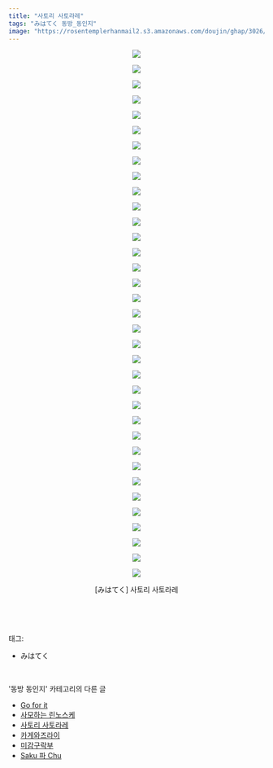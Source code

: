 ```yaml
---
title: "사토리 사토라레"
tags: "みはてく 동방_동인지"
image: "https://rosentemplerhanmail2.s3.amazonaws.com/doujin/ghap/3026/001.jpg"
---
```

<div class="article">
<p style="text-align: center; clear: none; float: none;"><img src="{{ site.imgserver12 }}/ghap/3026/001.jpg"/></p>
<p style="text-align: center; clear: none; float: none;"><img src="{{ site.imgserver12 }}/ghap/3026/002.jpg"/></p>
<p style="text-align: center; clear: none; float: none;"><img src="{{ site.imgserver12 }}/ghap/3026/003.jpg"/></p>
<p style="text-align: center; clear: none; float: none;"><img src="{{ site.imgserver12 }}/ghap/3026/004.jpg"/></p>
<p style="text-align: center; clear: none; float: none;"><img src="{{ site.imgserver12 }}/ghap/3026/005.jpg"/></p>
<p style="text-align: center; clear: none; float: none;"><img src="{{ site.imgserver12 }}/ghap/3026/006.jpg"/></p>
<p style="text-align: center; clear: none; float: none;"><img src="{{ site.imgserver12 }}/ghap/3026/007.jpg"/></p>
<p style="text-align: center; clear: none; float: none;"><img src="{{ site.imgserver12 }}/ghap/3026/008.jpg"/></p>
<p style="text-align: center; clear: none; float: none;"><img src="{{ site.imgserver12 }}/ghap/3026/009.jpg"/></p>
<p style="text-align: center; clear: none; float: none;"><img src="{{ site.imgserver12 }}/ghap/3026/010.jpg"/></p>
<p style="text-align: center; clear: none; float: none;"><img src="{{ site.imgserver12 }}/ghap/3026/011.jpg"/></p>
<p style="text-align: center; clear: none; float: none;"><img src="{{ site.imgserver12 }}/ghap/3026/012.jpg"/></p>
<p style="text-align: center; clear: none; float: none;"><img src="{{ site.imgserver12 }}/ghap/3026/013.jpg"/></p>
<p style="text-align: center; clear: none; float: none;"><img src="{{ site.imgserver12 }}/ghap/3026/014.jpg"/></p>
<p style="text-align: center; clear: none; float: none;"><img src="{{ site.imgserver12 }}/ghap/3026/015.jpg"/></p>
<p style="text-align: center; clear: none; float: none;"><img src="{{ site.imgserver12 }}/ghap/3026/016.jpg"/></p>
<p style="text-align: center; clear: none; float: none;"><img src="{{ site.imgserver12 }}/ghap/3026/017.jpg"/></p>
<p style="text-align: center; clear: none; float: none;"><img src="{{ site.imgserver12 }}/ghap/3026/018.jpg"/></p>
<p style="text-align: center; clear: none; float: none;"><img src="{{ site.imgserver12 }}/ghap/3026/019.jpg"/></p>
<p style="text-align: center; clear: none; float: none;"><img src="{{ site.imgserver12 }}/ghap/3026/020.jpg"/></p>
<p style="text-align: center; clear: none; float: none;"><img src="{{ site.imgserver12 }}/ghap/3026/021.jpg"/></p>
<p style="text-align: center; clear: none; float: none;"><img src="{{ site.imgserver12 }}/ghap/3026/022.jpg"/></p>
<p style="text-align: center; clear: none; float: none;"><img src="{{ site.imgserver12 }}/ghap/3026/023.jpg"/></p>
<p style="text-align: center; clear: none; float: none;"><img src="{{ site.imgserver12 }}/ghap/3026/024.jpg"/></p>
<p style="text-align: center; clear: none; float: none;"><img src="{{ site.imgserver12 }}/ghap/3026/025.jpg"/></p>
<p style="text-align: center; clear: none; float: none;"><img src="{{ site.imgserver12 }}/ghap/3026/026.jpg"/></p>
<p style="text-align: center; clear: none; float: none;"><img src="{{ site.imgserver12 }}/ghap/3026/027.jpg"/></p>
<p style="text-align: center; clear: none; float: none;"><img src="{{ site.imgserver12 }}/ghap/3026/028.jpg"/></p>
<p style="text-align: center; clear: none; float: none;"><img src="{{ site.imgserver12 }}/ghap/3026/029.jpg"/></p>
<p style="text-align: center; clear: none; float: none;"><img src="{{ site.imgserver12 }}/ghap/3026/030.jpg"/></p>
<p style="text-align: center; clear: none; float: none;"><img src="{{ site.imgserver12 }}/ghap/3026/031.jpg"/></p>
<p style="text-align: center; clear: none; float: none;"><img src="{{ site.imgserver12 }}/ghap/3026/032.jpg"/></p>
<p style="text-align: center; clear: none; float: none;"><img src="{{ site.imgserver12 }}/ghap/3026/033.jpg"/></p>
<p style="text-align: center; clear: none; float: none;"><img src="{{ site.imgserver12 }}/ghap/3026/034.jpg"/></p>
<p style="text-align: center; clear: none; float: none;"><img src="{{ site.imgserver12 }}/ghap/3026/035.jpg"/></p>
<p style="text-align: center; clear: none; float: none;">[みはてく] 사토리 사토라레</p>
<p><br/></p>
</div><br/>
<div class="tagTrail">
<p>태그: </p>
<ul>
<li>みはてく</li>
</ul>
</div><br/>
<div class="another">
<p>'동방 동인지' 카테고리의 다른 글</p>
<ul>
<li><a href="/ghap_3031">Go for it</a></li>
<li><a href="/ghap_3028">사모하는 린노스케</a></li>
<li><a href="/ghap_3026">사토리 사토라레</a></li>
<li><a href="/ghap_3025">카게와즈라이</a></li>
<li><a href="/ghap_3023">미감구락부</a></li>
<li><a href="/ghap_3022">Saku 파 Chu</a></li>
</ul>
</div><br/>
<div class="cb_module cb_fluid">
<div class="cb_wrt cb_profile">
</div><!-- commentList close -->
</div><br/>
